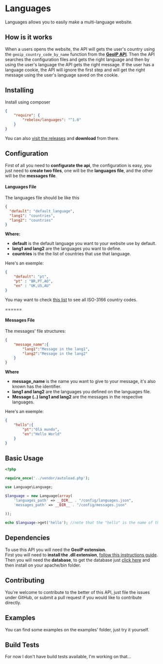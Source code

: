 # Languages 
Languages allows you to easily make a multi-language website.

## How is it works

When a users opens the website, the API will gets the user's country using  the `geoip_country_code_by_name` function from the **[GeoIP API][4]**. 
Then the API searches the configuration files and gets the right language and then by using the user's language the API gets the right message. If the user has a language cookie, the API will ignore the first step and will get the right message using the user's language saved on the cookie.

## Installing

Install using composer
```json
{
    "require": {
        "rebelox/languages": "^1.0"
    }
}
```

You can also [visit the releases][5] and **download** from there.

## Configuration

First of all you need to **configurate the api**, the configuration is easy, you just need to **create two files**, one will be the **languages file**, and the other will be the **messages file**.

#### Languages File

The languages file should be like this
```json
{
  "default": "default_language",
  "lang1": "countries",
  "lang2": "countries"
}
```
**Where:**
* **default** is the default language you want to your website use by default.
* **lang1 and lang2** are the languages you want to define.
* **countries** is the the list of countries that use that language.

Here's an exemple:
```json
{
	"default": "pt",
	"pt" : "BR,PT,AO",
	"en" : "UK,US,AU"
}
```

You may want to check [this list][1] to see all ISO-3166 country codes.

======
#### Messages File


The messages' file structures:
```json
{
	"message_name":{
		"lang1":"Message in the lang1",
		"lang2":"Message in the lang2"
	}
}
```
**Where**
* **message_name** is the name you want to give to your message, it's also known has the identifier.
* **lang1 and lang2** are the languages you defined on the languages file.
* **Message (..) lang1 and lang2** are the messages in the respective languages.

Here's an exemple:
```json
{
	"hello":{
		"pt":"Olá mundo",
		"en":"Hello World"
	}
}
```

## Basic Usage

```php
<?php

require_once('../vendor/autoload.php');

use Language\Language;

$language = new Language(array(
	'languages_path' => __DIR__ . "/config/languages.json",
	'messages_path' => __DIR__ . "/config/messages.json"
	
));

echo $language->get('hello'); //note that the "hello" is the name of the message, a.k.a the identifier.

```

## Dependencies

To use this API you will need the **GeoIP extension**.  
First you will need to **install the .dll extension**, [follow this instructions guide][3]. Then you will need the **database**, to get the database just [click here][2] and then install on your apache/bin folder.

## Contributing

You're welcome to contribute to the better of this API, just file the issues under GitHub, or submit a pull request if you would like to contribute directly.

## Examples

You can find some examples on the examples' folder, just try it yourself.

## Build Tests

For now I don't have build tests available, I'm working on that...

  [1]:http://dev.maxmind.com/geoip/legacy/codes/iso3166/
  [2]:http://geolite.maxmind.com/download/geoip/database/GeoLiteCountry/GeoIP.dat.gz
  [3]:http://us3.php.net/manual/en/geoip.setup.php
  [4]:http://dev.maxmind.com/geoip/
  [5]:https://github.com/RebeloX/languages/releases
